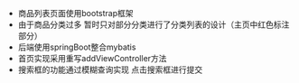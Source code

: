 - 商品列表页面使用bootstrap框架 
- 由于商品分类过多 暂时只对部分分类进行了分类列表的设计（主页中红色标注部分）
- 后端使用springBoot整合mybatis
- 首页实现采用重写addViewController方法
- 搜索框的功能通过模糊查询实现 点击搜索框进行提交
